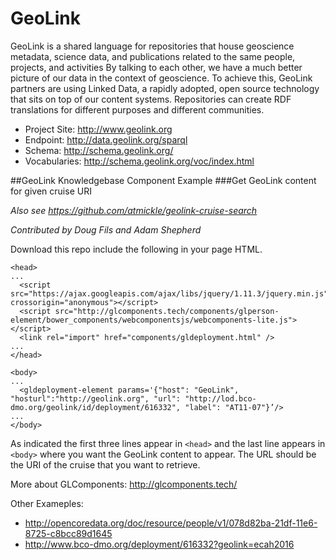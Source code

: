 # GeoLink

GeoLink is a shared language for repositories that house geoscience metadata, science data, and publications related to the same people, projects, and activities
By talking to each other, we have a much better picture of our data in the context of geoscience. To achieve this, GeoLink partners are using Linked Data, a rapidly adopted, open source technology that sits on top of our content systems. Repositories can create RDF translations for different purposes and different communities. 

- Project Site: http://www.geolink.org
- Endpoint: http://data.geolink.org/sparql
- Schema: http://schema.geolink.org/
- Vocabularies: http://schema.geolink.org/voc/index.html

##GeoLink Knowledgebase Component Example
###Get GeoLink content for given cruise URI

*Also see https://github.com/atmickle/geolink-cruise-search*

*Contributed by Doug Fils and Adam Shepherd*

Download this repo include the following in your page HTML.

~~~~
<head>
...
  <script src="https://ajax.googleapis.com/ajax/libs/jquery/1.11.3/jquery.min.js" crossorigin="anonymous"></script>
  <script src="http://glcomponents.tech/components/glperson-element/bower_components/webcomponentsjs/webcomponents-lite.js"></script>
  <link rel="import" href="components/gldeployment.html" />
...
</head>

<body>
...
  <gldeployment-element params='{"host": "GeoLink", "hosturl":"http://geolink.org", "url": "http://lod.bco-dmo.org/geolink/id/deployment/616332", "label": "AT11-07"}’/>
...
</body>
~~~~

As indicated the first three lines appear in ```<head>``` and the last line appears in ```<body>``` where you want the GeoLink content to appear. The URL should be the URI of the cruise that you want to retrieve. 

More about GLComponents: http://glcomponents.tech/

Other Exameples:
- http://opencoredata.org/doc/resource/people/v1/078d82ba-21df-11e6-8725-c8bcc89d1645
- http://www.bco-dmo.org/deployment/616332?geolink=ecah2016
